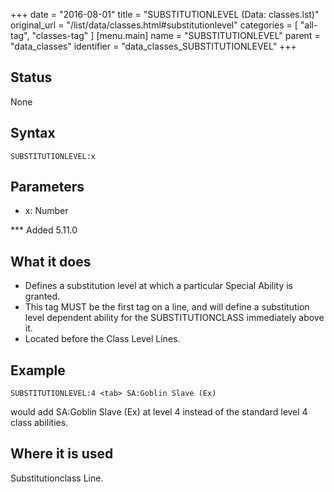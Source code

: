 +++
date = "2016-08-01"
title = "SUBSTITUTIONLEVEL (Data: classes.lst)"
original_url = "/list/data/classes.html#substitutionlevel"
categories = [ "all-tag", "classes-tag" ]
[menu.main]
    name = "SUBSTITUTIONLEVEL"
    parent = "data_classes"
    identifier = "data_classes_SUBSTITUTIONLEVEL"
+++

## Status

None

## Syntax

`SUBSTITUTIONLEVEL:x`

## Parameters

-   x: Number



<span id="substitutionlevel"></span> \*\*\* Added 5.11.0

What it does
------------

-   Defines a substitution level at which a particular Special Ability
    is granted.
-   This tag MUST be the first tag on a line, and will define a
    substitution level dependent ability for the SUBSTITUTIONCLASS
    immediately above it.
-   Located before the Class Level Lines.

Example
-------

`SUBSTITUTIONLEVEL:4 <tab> SA:Goblin Slave (Ex)`

would add SA:Goblin Slave (Ex) at level 4 instead of the standard level
4 class abilities.

Where it is used
----------------

Substitutionclass Line.


